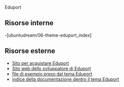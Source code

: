 Eduport


## Risorse interne

-[ubuntudream/06-theme-eduport_index]



## Risorse esterne

- [Sito per acquistare Eduport](https://themes.getbootstrap.com/store/webestica/)
- [Sito web dello sviluppatore di Eduport](https://eduport.webestica.com/)
- [file di esempio preso dal tema Eduport](/Users/fb/Library/CloudStorage/Dropbox/FB_projects/Rails-UbuntuDream/eduport_v1.4.1/template/index.html)
- [indice della documentazione dentro il tema Eduport](/Users/fb/Library/CloudStorage/Dropbox/FB_projects/Rails-UbuntuDream/eduport_v1.4.1/template/docs/index.html)

